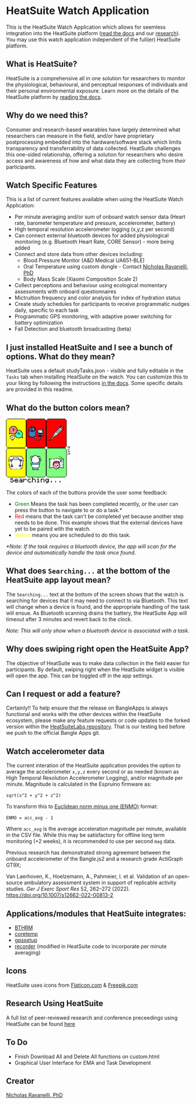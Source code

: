 # HeatSuite Watch Application

This is the HeatSuite Watch Application which allows for seemless integration into the HeatSuite platform ([read the docs](https://heatsuitelabs.github.io/HeatSuiteDocs/) and our [research](#research-using-heatsuite)). You may use this watch application independent of the full(er) HeatSuite platform.  

## What is HeatSuite?

HeatSuite is a comprehensive all in one solution for researchers to monitor the physiological, behavioural, and perceptual responses of individuals and their personal environmental exposure. Learn more on the details of the HeatSuite platform by [reading the docs](https://heatsuitelabs.github.io/HeatSuiteDocs/).

## Why do we need this?

Consumer and research-based wearables have largely determined what researchers can measure in the field, and/or have proprietary postprocessing embedded into the hardware/software stack which limits transparency and transferrability of data collected. HeatSuite challenges this one-sided relationship, offering a solution for researchers who desire access and awareness of how and what data they are collecting from *their* participants.

## Watch Specific Features

This is a list of current features available when using the HeatSuite Watch Application:

+ Per minute averaging and/or sum of onboard watch sensor data (Heart rate, barometer temperature and pressure, accelerometer, battery)
+ High temporal resolution accelerometer logging (x,y,z per second)
+ Can connect external bluetooth devices for added physiological monitoring (e.g. Bluetooth Heart Rate, CORE Sensor) - more being added
+ Connect and store data from other devices including:
    + Blood Pressure Monitor (A&D Medical UA651-BLE)
    + Oral Temperature using custom dongle - Contact [Nicholas Ravanelli, PhD](emailto:nick.ravanelli@gmail.com)
    + Body Mass Scale (Xiaomi Composition Scale 2)
+ Collect perceptions and behaviour using ecological momentary assessments with onboard questionnaires
+ Mictruition frequency and color analysis for index of hydration status
+ Create study schedules for participants to receive programmatic nudges daily, specific to each task
+ Programmatic GPS monitoring, with adaptive power switching for battery optimization
+ Fall Detection and bluetooth broadcasting (beta)

## I just installed HeatSuite and I see a bunch of options. What do they mean?

HeatSuite uses a default studyTasks.json - visible and fully editable in the `Tasks` tab when installing HeatSuite on the watch. You can customize this to your liking by following the instructions [in the docs](https://heatsuitelabs.github.io/HeatSuiteDocs/watchapp/watchapp-tasks/). Some specific details are provided in this readme.

## What do the button colors mean?

![HeatSuite Main Application](heatsuite_layout.png)

The colors of each of the buttons provide the user some feedback:

+ <font color="green">Green</font> Means the task has been completed recently, or the user can press the button to navigate to or do a task.*
+  <font color="red">Red</font> means that the task can't be completed yet because another step needs to be done. This example shows that the external devices have yet to be paired with the watch.
+ <font color="yellow">Yellow</font> means you are scheduled to do this task. 

_*Note: If the task requires a bluetooth device, the app will scan for the device and automatically handle the task once found._

## What does `Searching...` at the bottom of the HeatSuite app layout mean?

The `Searching...` text at the bottom of the screen shows that the watch is searching for devices that it may need to connect to via Bluetooth. This text will change when a device is found, and the appropriate handling of the task will ensue. As Bluetooth scanning drains the battery, the HeatSuite App will timeout after 3 minutes and revert back to the clock. 

_Note: This will only show when a bluetooth device is associated with a task._

## Why does swiping right open the HeatSuite App?

The objective of HeatSuite was to make data collection in the field easier for participants. By default, swiping right when the HeatSuite widget is visible will open the app. This can be toggled off in the app settings.

## Can I request or add a feature? 

Certainly!! To help ensure that the release on BangleApps is always functional and works with the other devices within the HeatSuite ecosystem, please make any feature requests or code updates to the forked version within the [HeatSuiteLabs repository](https://github.com/HeatSuiteLabs/BangleApps). That is our testing bed before we push to the official Bangle Apps git.

## Watch accelerometer data

The current interation of the HeatSuite application provides the option to average the accelerometer `x,y,z` every second or as needed (known as High Temporal Resolution Accelerometer Logging), and/or magnitude per minute. Magnitude is calculated in the Espruino firmware as:

``` 
sqrt(x^2 + y^2 + z^2)
```

To transform this to [Euclidean norm minus one (ENMO)](https://journals.plos.org/plosone/article?id=10.1371/journal.pone.0061691) format:

```
ENMO = acc_avg - 1
```
Where `acc_avg` is the average acceleration magnitude per minute, available in the CSV file. While this may be satisfactory for offline long term monitoring (+2 weeks), it is recommended to use per second `mag` data. 

Previous research has demonstrated strong agreement between the onboard accelerometer of the Bangle.js2 and a research grade ActiGraph GT9X;

Van Laerhoven, K., Hoelzemann, A., Pahmeier, I. et al. Validation of an open-source ambulatory assessment system in support of replicable activity studies. *Ger J Exerc Sport Res* 52, 262–272 (2022). https://doi.org/10.1007/s12662-022-00813-2

## Applications/modules that HeatSuite integrates:

* [BTHRM](https://banglejs.com/apps/#bthrm)
* [coretemp](https://banglejs.com/apps/#coretemp)
* [gpssetup](https://banglejs.com/apps/#gpssetup)
* [recorder](https://banglejs.com/apps/#recorder) (modified in HeatSuite code to incorporate per minute averaging)

## Icons

HeatSuite uses icons from [Flaticon.com](https://www.flaticon.com) & [Freepik.com](https://www.freepik.com)

## Research Using HeatSuite

A full list of peer-reviewed research and conference preceedings using HeatSuite can be found [here](https://heatsuitelabs.github.io/HeatSuiteDocs/research/)

## To Do

* Finish Download All and Delete All functions on custom.html
* Graphical User Interface for EMA and Task Development

## Creator

[Nicholas Ravanelli, PhD](https://github.com/nravanelli)
